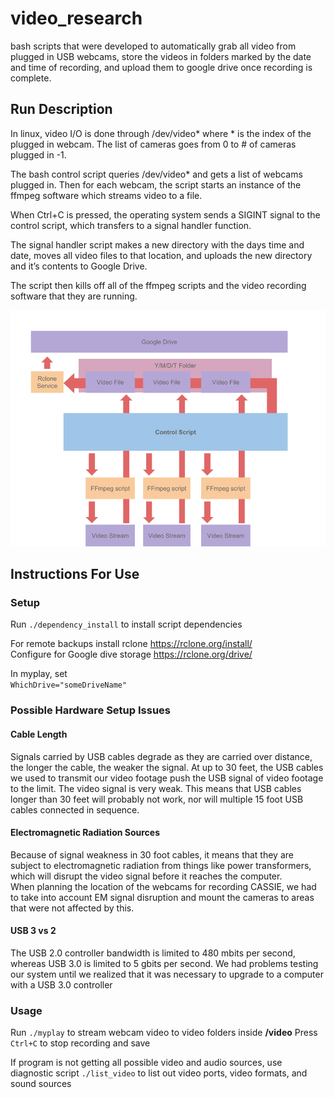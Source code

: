# video_research
bash scripts that were developed to automatically grab all video from plugged in USB webcams, store the videos in folders marked by the date and time of recording, and upload them to google drive once recording is complete.

## Run Description
In linux, video I/O is done through /dev/video* where * is the index of the plugged in webcam. The list of cameras goes from 0 to # of cameras plugged in -1.

The bash control script queries /dev/video* and gets a list of webcams plugged in. Then for each webcam, the script starts an instance of the ffmpeg software which streams video to a file.

When Ctrl+C is pressed, the operating system sends a SIGINT signal to the control script, which transfers to a signal handler function.

The signal handler script makes a new directory with the days time and date, moves all video files to that location, and uploads the new directory and it’s contents to Google Drive.

The script then kills off all of the ffmpeg scripts and the video recording software that they are running.

![alt text](https://raw.githubusercontent.com/osudrl/video_research/master/controlFlow.png)


## Instructions For Use
### Setup
Run `./dependency_install` to install script dependencies

For remote backups install rclone https://rclone.org/install/  
Configure for Google dive storage https://rclone.org/drive/  

In myplay, set  
`WhichDrive="someDriveName"`  

### Possible Hardware Setup Issues

#### Cable Length
Signals carried by USB cables degrade as they are carried over distance, the longer the cable, the weaker the signal. At up to 30 feet, the USB cables we used to transmit our video footage push the USB signal of video footage to the limit. The video signal is very weak. This means that USB cables longer than 30 feet will probably not work, nor will multiple 15 foot USB cables connected in sequence.

#### Electromagnetic Radiation Sources
Because of signal weakness in 30 foot cables, it means that they are subject to electromagnetic radiation from things like power transformers, which will disrupt the video signal before it reaches the computer.  
When planning the location of the webcams for recording CASSIE, we had to take into account EM signal disruption and mount the cameras to areas that were not affected by this.


#### USB 3 vs 2
The USB 2.0 controller bandwidth is limited to 480 mbits per second, whereas USB 3.0 is limited to 5 gbits per second. 
We had problems testing our system until we realized that it was necessary to upgrade to a computer with a USB 3.0 controller


### Usage
Run `./myplay` to stream webcam video to video folders inside __/video__ 
Press `Ctrl+C` to stop recording and save

If program is not getting all possible video and audio sources, use diagnostic script `./list_video` to list out video ports, video formats, and sound sources
